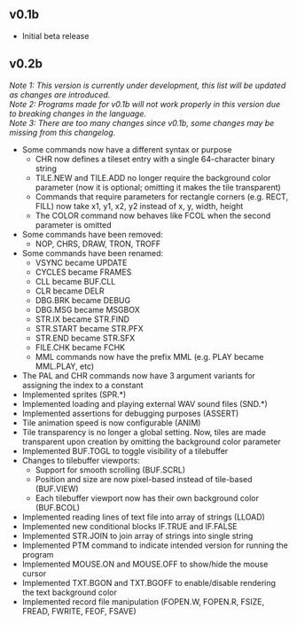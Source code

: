 ## v0.1b

- Initial beta release

## v0.2b 
*Note 1: This version is currently under development, this list will be updated as changes are introduced.*  
*Note 2: Programs made for v0.1b will not work properly in this version due to breaking changes in the language.*  
*Note 3: There are too many changes since v0.1b, some changes may be missing from this changelog.*  

- Some commands now have a different syntax or purpose
	- CHR now defines a tileset entry with a single 64-character binary string
	- TILE.NEW and TILE.ADD no longer require the background color parameter (now it is optional; omitting it makes the tile transparent)
	- Commands that require parameters for rectangle corners (e.g. RECT, FILL) now take x1, y1, x2, y2 instead of x, y, width, height
	- The COLOR command now behaves like FCOL when the second parameter is omitted
- Some commands have been removed:
	- NOP, CHRS, DRAW, TRON, TROFF
- Some commands have been renamed:
	- VSYNC became UPDATE
	- CYCLES became FRAMES
	- CLL became BUF.CLL
	- CLR became DELR
	- DBG.BRK became DEBUG
	- DBG.MSG became MSGBOX
	- STR.IX became STR.FIND
	- STR.START became STR.PFX
	- STR.END became STR.SFX
	- FILE.CHK became FCHK
	- MML commands now have the prefix MML (e.g. PLAY became MML.PLAY, etc)
- The PAL and CHR commands now have 3 argument variants for assigning the index to a constant
- Implemented sprites (SPR.*)
- Implemented loading and playing external WAV sound files (SND.*)
- Implemented assertions for debugging purposes (ASSERT)
- Tile animation speed is now configurable (ANIM)
- Tile transparency is no longer a global setting. Now, tiles are made transparent upon creation by omitting the background color parameter
- Implemented BUF.TOGL to toggle visibility of a tilebuffer
- Changes to tilebuffer viewports:
	- Support for smooth scrolling (BUF.SCRL)
	- Position and size are now pixel-based instead of tile-based (BUF.VIEW)
	- Each tilebuffer viewport now has their own background color (BUF.BCOL)
- Implemented reading lines of text file into array of strings (LLOAD)
- Implemented new conditional blocks IF.TRUE and IF.FALSE
- Implemented STR.JOIN to join array of strings into single string
- Implemented PTM command to indicate intended version for running the program
- Implemented MOUSE.ON and MOUSE.OFF to show/hide the mouse cursor
- Implemented TXT.BGON and TXT.BGOFF to enable/disable rendering the text background color
- Implemented record file manipulation (FOPEN.W, FOPEN.R, FSIZE, FREAD, FWRITE, FEOF, FSAVE)
